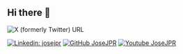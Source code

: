 ## Hi there 👋

![X (formerly Twitter) URL](https://img.shields.io/twitter/url?url=https%3A%2F%2Fx.com%2FJoseJ_PR&style=flat-square&logo=x&label=JoseJ_PR)

[![Linkedin: josejpr](https://img.shields.io/badge/-josejpr-blue?style=flat-square&logo=Linkedin&logoColor=white&link=https://www.linkedin.com/in/josejpr/)](https://www.linkedin.com/in/josejpr/)
[![GitHub JoseJPR](https://img.shields.io/github/followers/JoseJPR?label=follow&style=social)](https://github.com/JoseJPR)
[![Youtube JoseJPR](https://img.shields.io/youtube/followers/JoseJPR?label=follow&style=social)](https://youtube.com/@JoseJPR)

<!--
**JoseJPR/JoseJPR** is a ✨ _special_ ✨ repository because its `README.md` (this file) appears on your GitHub profile.

Here are some ideas to get you started:

- 🔭 I’m currently working on ...
- 🌱 I’m currently learning ...
- 👯 I’m looking to collaborate on ...
- 🤔 I’m looking for help with ...
- 💬 Ask me about ...
- 📫 How to reach me: ...
- 😄 Pronouns: ...
- ⚡ Fun fact: ...
-->
